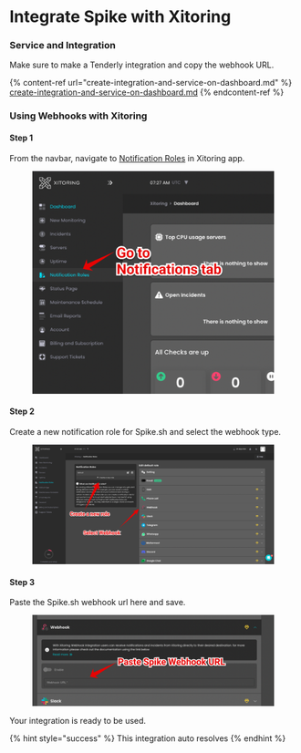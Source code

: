 # Integrate Spike with Xitoring

### Service and Integration

Make sure to make a Tenderly integration and copy the webhook URL.

{% content-ref url="create-integration-and-service-on-dashboard.md" %}
[create-integration-and-service-on-dashboard.md](create-integration-and-service-on-dashboard.md)
{% endcontent-ref %}

### Using Webhooks with Xitoring

#### Step 1

From the navbar, navigate to [Notification Roles](https://app.xitoring.com/ui/notificationRoles) in Xitoring app.

<figure><img src="../.gitbook/assets/image.png" alt=""><figcaption></figcaption></figure>

#### Step 2

Create a new notification role for Spike.sh and select the webhook type.

<figure><img src="../.gitbook/assets/image (1).png" alt=""><figcaption></figcaption></figure>

#### Step 3

Paste the Spike.sh webhook url here and save.

<figure><img src="../.gitbook/assets/image (2).png" alt=""><figcaption></figcaption></figure>

Your integration is ready to be used.

{% hint style="success" %}
This integration auto resolves
{% endhint %}
